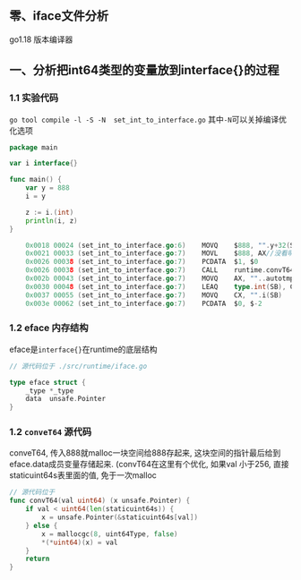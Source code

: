 ## 零、iface文件分析
go1.18 版本编译器
## 一、分析把int64类型的变量放到interface{}的过程
### 1.1 实验代码
```go tool compile -l -S -N  set_int_to_interface.go``` 其中```-N```可以关掉编译优化选项
```go
package main

var i interface{}

func main() {
	var y = 888
	i = y

    z := i.(int)
	println(i, z)
}
```
```go
	0x0018 00024 (set_int_to_interface.go:6)	MOVQ	$888, "".y+32(SP)
	0x0021 00033 (set_int_to_interface.go:7)	MOVL	$888, AX//没看明白, 不知为啥又放到寄存器中
	0x0026 00038 (set_int_to_interface.go:7)	PCDATA	$1, $0
	0x0026 00038 (set_int_to_interface.go:7)	CALL	runtime.convT64(SB) // 调用runtime.convT64函数
	0x002b 00043 (set_int_to_interface.go:7)	MOVQ	AX, ""..autotmp_3+48(SP)
	0x0030 00048 (set_int_to_interface.go:7)	LEAQ	type.int(SB), CX //指针变量拷贝到eface._type里面
	0x0037 00055 (set_int_to_interface.go:7)	MOVQ	CX, "".i(SB)
	0x003e 00062 (set_int_to_interface.go:7)	PCDATA	$0, $-2
```
### 1.2 eface 内存结构
eface是```interface{}```在runtime的底层结构
```go
// 源代码位于 ./src/runtime/iface.go

type eface struct {
    _type *_type
    data  unsafe.Pointer
}
```

### 1.2 ```conveT64``` 源代码
conveT64, 传入888就malloc一块空间给888存起来, 这块空间的指针最后给到eface.data成员变量存储起来. (convT64在这里有个优化, 如果val 小于256, 直接staticuint64s表里面的值, 免于一次malloc
```go
// 源代码位于
func convT64(val uint64) (x unsafe.Pointer) {
	if val < uint64(len(staticuint64s)) {
		x = unsafe.Pointer(&staticuint64s[val])
	} else {
		x = mallocgc(8, uint64Type, false)
		*(*uint64)(x) = val
	}
	return
}
```

